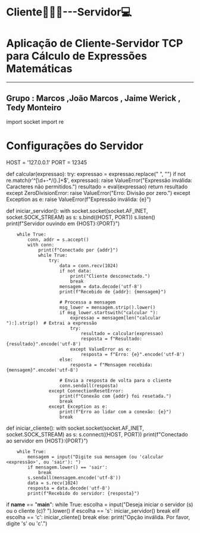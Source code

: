 # Cliente👱🏻‍♂️---Servidor💻
# Aplicação de Cliente-Servidor TCP para Cálculo de Expressões Matemáticas
----------------------------------------------------------------------------------------------------------------
Grupo : Marcos ,João Marcos , Jaime Werick , Tedy Monteiro 
----------------------------------------------------------------------------------------------------------------

import socket
import re

# Configurações do Servidor
HOST = '127.0.0.1'
PORT = 12345

def calcular(expressao):
    try:
        expressao = expressao.replace(" ", "")
        if not re.match(r'^[\d\+\-\*/\(\)\.]+$', expressao):
            raise ValueError("Expressão inválida: Caracteres não permitidos.")
        resultado = eval(expressao)
        return resultado
    except ZeroDivisionError:
        raise ValueError("Erro: Divisão por zero.")
    except Exception as e:
        raise ValueError(f"Expressão inválida: {e}")

def iniciar_servidor():
    with socket.socket(socket.AF_INET, socket.SOCK_STREAM) as s:
        s.bind((HOST, PORT))
        s.listen()
        print(f"Servidor ouvindo em {HOST}:{PORT}")

        while True:
            conn, addr = s.accept()
            with conn:
                print(f"Conectado por {addr}")
                while True:
                    try:
                        data = conn.recv(1024)
                        if not data:
                            print("Cliente desconectado.")
                            break
                        mensagem = data.decode('utf-8')
                        print(f"Recebido de {addr}: {mensagem}")

                        # Processa a mensagem
                        msg_lower = mensagem.strip().lower()
                        if msg_lower.startswith("calcular "):
                            expressao = mensagem[len("calcular "):].strip()  # Extrai a expressão
                            try:
                                resultado = calcular(expressao)
                                resposta = f"Resultado: {resultado}".encode('utf-8')
                            except ValueError as e:
                                resposta = f"Erro: {e}".encode('utf-8')
                        else:
                            resposta = f"Mensagem recebida: {mensagem}".encode('utf-8')

                        # Envia a resposta de volta para o cliente
                        conn.sendall(resposta)
                    except ConnectionResetError:
                        print(f"Conexão com {addr} foi resetada.")
                        break
                    except Exception as e:
                        print(f"Erro ao lidar com a conexão: {e}")
                        break

def iniciar_cliente():
    with socket.socket(socket.AF_INET, socket.SOCK_STREAM) as s:
        s.connect((HOST, PORT))
        print(f"Conectado ao servidor em {HOST}:{PORT}")

        while True:
            mensagem = input("Digite sua mensagem (ou 'calcular <expressão>', ou 'sair'): ")
            if mensagem.lower() == 'sair':
                break
            s.sendall(mensagem.encode('utf-8'))
            data = s.recv(1024)
            resposta = data.decode('utf-8')
            print(f"Recebido do servidor: {resposta}")

if __name__ == "__main__":
    while True:
        escolha = input("Deseja iniciar o servidor (s) ou o cliente (c)? ").lower()
        if escolha == 's':
            iniciar_servidor()
            break
        elif escolha == 'c':
            iniciar_cliente()
            break
        else:
            print("Opção inválida. Por favor, digite 's' ou 'c'.")
